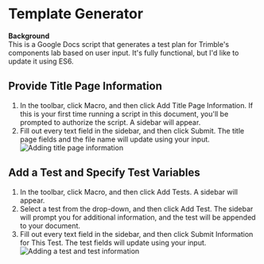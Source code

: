 # Template Generator
<b>Background</b><br>
This is a Google Docs script that generates a test plan for Trimble's components lab based on user input. It's fully functional, but I'd like to update it using ES6. 

## Provide Title Page Information
1. In the toolbar, click Macro, and then click Add Title Page Information. If this is your first time running a script in this document, you'll be prompted to authorize the script. A sidebar will appear.
2. Fill out every text field in the sidebar, and then click Submit. The title page fields and the file name will update using your input.
![Adding title page information](https://github.com/dorrzun/TemplateMaker/blob/master/Animations/Adding%20title%20page%20information.gif)

## Add a Test and Specify Test Variables
1. In the toolbar, click Macro, and then click Add Tests. A sidebar will appear.
2. Select a test from the drop-down, and then click Add Test. The sidebar will prompt you for additional information, and the test will be appended to your document.
3. Fill out every text field in the sidebar, and then click Submit Information for This Test. The test fields will update using your input.
![Adding a test and test information](https://github.com/dorrzun/TemplateMaker/blob/master/Animations/Adding%20a%20test%20and%20test%20information.gif)
